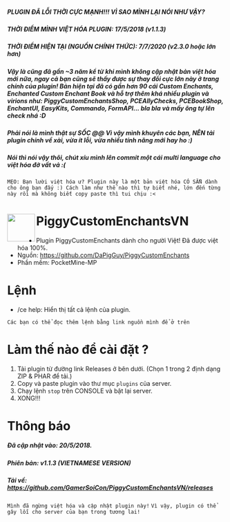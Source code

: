 ##### PLUGIN ĐÃ LỖI THỜI CỰC MẠNH!!! VÌ SAO MÌNH LẠI NÓI NHƯ VẬY?
##### THỜI ĐIỂM MÌNH VIỆT HÓA PLUGIN: 17/5/2018 (v1.1.3)
##### THỜI ĐIỂM HIỆN TẠI (NGUỒN CHÍNH THỨC): 7/7/2020 (v2.3.0 hoặc lớn hơn)
##### Vậy là cũng đã gần ~3 năm kể từ khi mình không cập nhật bản việt hóa mới nữa, ngay cả bạn cũng sẽ thấy được sự thay đổi cực lớn này ở trang chính của plugin! Bản hiện tại đã có gần hơn 90 cái Custom Enchants, Enchanted Custom Enchant Book và hỗ trợ thêm khá nhiều plugin và virions như: PiggyCustomEnchantsShop, PCEAllyChecks, PCEBookShop, EnchantUI, EasyKits, Commando, FormAPI... bla bla và mấy ông tự lên check nhá :D
##### Phải nói là mình thật sự SỐC @@ Vì vậy mình khuyên các bạn, NÊN tải plugin chính về xài, vừa ít lỗi, vừa nhiều tính năng mới hay ho :)
##### Nói thì nói vậy thôi, chút xíu mình lên commit một cái multi language cho việt hóa đỡ vất vả :(
`MẸO: Bạn lười việt hóa ư? Plugin này là một bản việt hóa CÓ SẴN dành cho ông bạn đấy :) Cách làm như thế nào thì tự biết nhé, lớn đến từng này rồi mà không biết copy paste thì tui chịu :<`
<h1>PiggyCustomEnchantsVN<img src="https://github.com/DaPigGuy/PiggyCustomEnchants/blob/master/resources/PCE_Icon.png" height="64" width="64" align="left"></img></h1>

+ Plugin PiggyCustomEnchants dành cho người Việt! Đã được việt hóa 100%.
+ Nguồn: https://github.com/DaPigGuy/PiggyCustomEnchants
+ Phần mềm: PocketMine-MP

# Lệnh
+ /ce help: Hiển thị tất cả lệnh của plugin.

``Các bạn có thể đọc thêm lệnh bằng link nguồn mình để ở trên``

# Làm thế nào để cài đặt ?
1. Tải plugin từ đường link Releases ở bên dưới. (Chọn 1 trong 2 định dạng ZIP & PHAR để tải.)
2. Copy và paste plugin vào thư mục ```plugins``` của server.
3. Chạy lệnh ```stop``` trên CONSOLE và bật lại server.
4. XONG!!!

# Thông báo
##### Đã cập nhật vào: 20/5/2018.
##### Phiên bản: v1.1.3 (VIETNAMESE VERSION)
##### Tải về: https://github.com/GamerSoiCon/PiggyCustomEnchantsVN/releases
```Mình đã ngừng việt hóa và cập nhật plugin này!```
```Vì vậy, plugin có thể gây lỗi cho server của bạn trong tương lai!```
